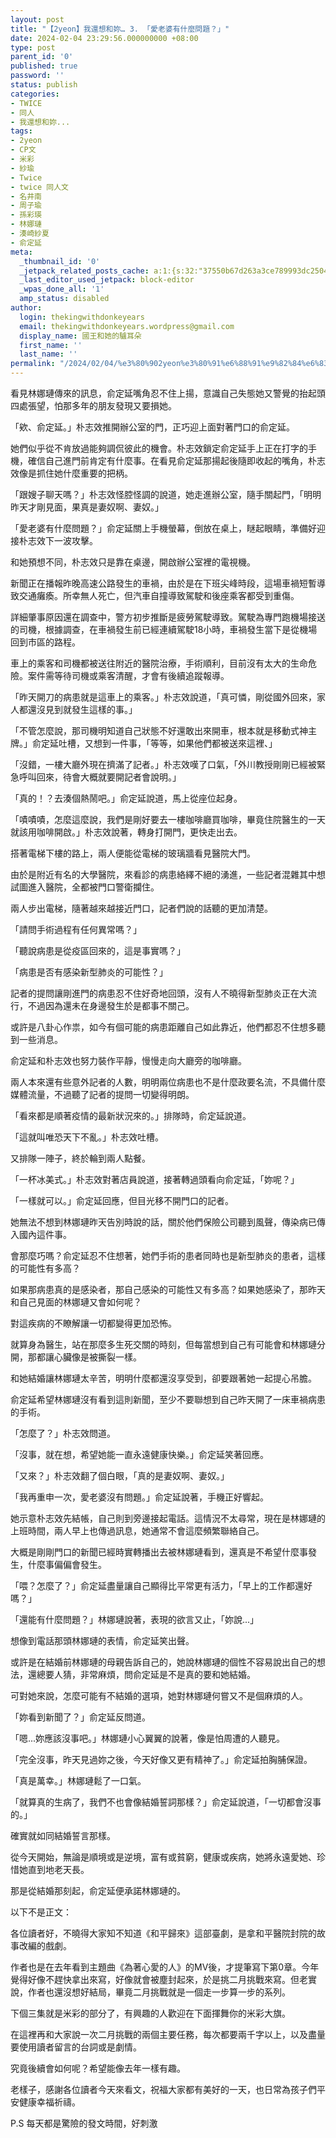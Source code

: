 ```yaml
---
layout: post
title: "【2yeon】我還想和妳… 3. 「愛老婆有什麼問題？」"
date: 2024-02-04 23:29:56.000000000 +08:00
type: post
parent_id: '0'
published: true
password: ''
status: publish
categories:
- TWICE
- 同人
- 我還想和妳...
tags:
- 2yeon
- CP文
- 米彩
- 紗瑜
- Twice
- twice 同人文
- 名井南
- 周子瑜
- 孫彩瑛
- 林娜璉
- 湊崎紗夏
- 俞定延
meta:
  _thumbnail_id: '0'
  _jetpack_related_posts_cache: a:1:{s:32:"37550b67d263a3ce789993dc25046c5f";a:2:{s:7:"expires";i:1736453746;s:7:"payload";a:6:{i:0;a:1:{s:2:"id";i:3992;}i:1;a:1:{s:2:"id";i:3941;}i:2;a:1:{s:2:"id";i:4051;}i:3;a:1:{s:2:"id";i:4154;}i:4;a:1:{s:2:"id";i:4059;}i:5;a:1:{s:2:"id";i:3985;}}}}
  _last_editor_used_jetpack: block-editor
  _wpas_done_all: '1'
  amp_status: disabled
author:
  login: thekingwithdonkeyears
  email: thekingwithdonkeyears.wordpress@gmail.com
  display_name: 國王和她的驢耳朵
  first_name: ''
  last_name: ''
permalink: "/2024/02/04/%e3%80%902yeon%e3%80%91%e6%88%91%e9%82%84%e6%83%b3%e5%92%8c%e5%a6%b3-3-%e3%80%8c%e6%84%9b%e8%80%81%e5%a9%86%e6%9c%89%e4%bb%80%e9%ba%bc%e5%95%8f%e9%a1%8c%ef%bc%9f%e3%80%8d/"
---
```


看見林娜璉傳來的訊息，俞定延嘴角忍不住上揚，意識自己失態她又警覺的抬起頭四處張望，怕那多年的朋友發現又要損她。

「欸、俞定延。」朴志效推開辦公室的門，正巧迎上面對著門口的俞定延。

她們似乎從不肯放過能夠調侃彼此的機會。朴志效鎖定俞定延手上正在打字的手機，確信自己進門前肯定有什麼事。在看見俞定延那揚起後隨即收起的嘴角，朴志效像是抓住她什麼重要的把柄。

「跟嫂子聊天嗎？」朴志效怪腔怪調的說道，她走進辦公室，隨手關起門，「明明昨天才剛見面，果真是妻奴啊、妻奴。」

「愛老婆有什麼問題？」俞定延關上手機螢幕，倒放在桌上，瞇起眼睛，準備好迎接朴志效下一波攻擊。

和她預想不同，朴志效只是靠在桌邊，開啟辦公室裡的電視機。

新聞正在播報昨晚高速公路發生的車禍，由於是在下班尖峰時段，這場車禍短暫導致交通癱瘓。所幸無人死亡，但汽車自撞導致駕駛和後座乘客都受到重傷。

詳細肇事原因還在調查中，警方初步推斷是疲勞駕駛導致。駕駛為專門跑機場接送的司機，根據調查，在車禍發生前已經連續駕駛18小時，車禍發生當下是從機場回到市區的路程。

車上的乘客和司機都被送往附近的醫院治療，手術順利，目前沒有太大的生命危險。案件需等待司機或乘客清醒，才會有後續追蹤報導。

「昨天開刀的病患就是這車上的乘客。」朴志效說道，「真可憐，剛從國外回來，家人都還沒見到就發生這樣的事。」

「不管怎麼說，那司機明知道自己狀態不好還敢出來開車，根本就是移動式神主牌。」俞定延吐槽，又想到一件事，「等等，如果他們都被送來這裡、」

「沒錯，一樓大廳外現在擠滿了記者。」朴志效嘆了口氣，「外川教授剛剛已經被緊急呼叫回來，待會大概就要開記者會說明。」

「真的！？去湊個熱鬧吧。」俞定延說道，馬上從座位起身。

「嘖嘖嘖，怎麼這麼說，我們是剛好要去一樓咖啡廳買咖啡，畢竟住院醫生的一天就該用咖啡開啟。」朴志效說著，轉身打開門，更快走出去。

搭著電梯下樓的路上，兩人便能從電梯的玻璃牆看見醫院大門。

由於是附近有名的大學醫院，來看診的病患絡繹不絕的湧進，一些記者混雜其中想試圖進入醫院，全都被門口警衛攔住。

兩人步出電梯，隨著越來越接近門口，記者們說的話聽的更加清楚。

「請問手術過程有任何異常嗎？」

「聽說病患是從疫區回來的，這是事實嗎？」

「病患是否有感染新型肺炎的可能性？」

記者的提問讓剛進門的病患忍不住好奇地回頭，沒有人不曉得新型肺炎正在大流行，不過因為還未在身邊發生於是都事不關己。

或許是八卦心作祟，如今有個可能的病患距離自己如此靠近，他們都忍不住想多聽到一些消息。

俞定延和朴志效也努力裝作平靜，慢慢走向大廳旁的咖啡廳。

兩人本來還有些意外記者的人數，明明兩位病患也不是什麼政要名流，不具備什麼媒體流量，不過聽了記者的提問一切變得明朗。

「看來都是順著疫情的最新狀況來的。」排隊時，俞定延說道。

「這就叫唯恐天下不亂。」朴志效吐槽。

又排隊一陣子，終於輪到兩人點餐。

「一杯冰美式。」朴志效對著店員說道，接著轉過頭看向俞定延，「妳呢？」

「一樣就可以。」俞定延回應，但目光移不開門口的記者。

她無法不想到林娜璉昨天告別時說的話，關於他們保險公司聽到風聲，傳染病已傳入國內這件事。

會那麼巧嗎？俞定延忍不住想著，她們手術的患者同時也是新型肺炎的患者，這樣的可能性有多高？

如果那病患真的是感染者，那自己感染的可能性又有多高？如果她感染了，那昨天和自己見面的林娜璉又會如何呢？

對這疾病的不瞭解讓一切都變得更加恐怖。

就算身為醫生，站在那麼多生死交關的時刻，但每當想到自己有可能會和林娜璉分開，那都讓心臟像是被撕裂一樣。

和她結婚讓林娜璉太辛苦，明明什麼都還沒享受到，卻要跟著她一起提心吊膽。

俞定延希望林娜璉沒有看到這則新聞，至少不要聯想到自己昨天開了一床車禍病患的手術。

「怎麼了？」朴志效問道。

「沒事，就在想，希望她能一直永遠健康快樂。」俞定延笑著回應。

「又來？」朴志效翻了個白眼，「真的是妻奴啊、妻奴。」

「我再重申一次，愛老婆沒有問題。」俞定延說著，手機正好響起。

她示意朴志效先結帳，自己則到旁邊接起電話。這情況不太尋常，現在是林娜璉的上班時間，兩人早上也傳過訊息，她通常不會這麼頻繁聯絡自己。

大概是剛剛門口的新聞已經時實轉播出去被林娜璉看到，還真是不希望什麼事發生，什麼事偏偏會發生。

「喂？怎麼了？」俞定延盡量讓自己顯得比平常更有活力，「早上的工作都還好嗎？」

「還能有什麼問題？」林娜璉說著，表現的欲言又止，「妳說...」

想像到電話那頭林娜璉的表情，俞定延笑出聲。

或許是在結婚前林娜璉的母親告訴自己的，她說林娜璉的個性不容易說出自己的想法，還總要人猜，非常麻煩，問俞定延是不是真的要和她結婚。

可對她來說，怎麼可能有不結婚的選項，她對林娜璉何嘗又不是個麻煩的人。

「妳看到新聞了？」俞定延反問道。

「嗯...妳應該沒事吧。」林娜璉小心翼翼的說著，像是怕周遭的人聽見。

「完全沒事，昨天見過妳之後，今天好像又更有精神了。」俞定延拍胸脯保證。

「真是萬幸。」林娜璉鬆了一口氣。

「就算真的生病了，我們不也會像結婚誓詞那樣？」俞定延說道，「一切都會沒事的。」

確實就如同結婚誓言那樣。

從今天開始，無論是順境或是逆境，富有或貧窮，健康或疾病，她將永遠愛她、珍惜她直到地老天長。

那是從結婚那刻起，俞定延便承諾林娜璉的。

以下不是正文：

各位讀者好，不曉得大家知不知道《和平歸來》這部臺劇，是拿和平醫院封院的故事改編的戲劇。

作者也是在去年看到主題曲《為著心愛的人》的MV後，才提筆寫下第0章。今年覺得好像不趕快拿出來寫，好像就會被塵封起來，於是挑二月挑戰來寫。但老實說，作者也還沒想好結局，畢竟二月挑戰就是一個走一步算一步的系列。

下個三集就是米彩的部分了，有興趣的人歡迎在下面揮舞你的米彩大旗。

在這裡再和大家說一次二月挑戰的兩個主要任務，每次都要兩千字以上，以及盡量要使用讀者留言的台詞或是劇情。

究竟後續會如何呢？希望能像去年一樣有趣。

老樣子，感謝各位讀者今天來看文，祝福大家都有美好的一天，也日常為孩子們平安健康幸福祈禱。

P.S 每天都是驚險的發文時間，好刺激
